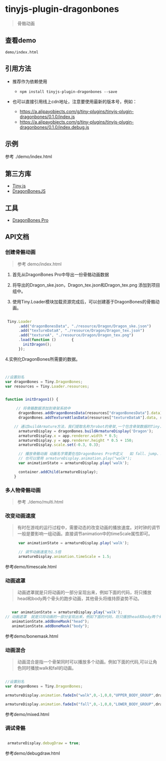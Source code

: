 # tinyjs-plugin-dragonbones

> 骨骼动画

## 查看demo

`demo/index.html`

## 引用方法

- 推荐作为依赖使用

  - `npm install tinyjs-plugin-dragonbones --save`

- 也可以直接引用线上cdn地址，注意要使用最新的版本号，例如：

  - https://a.alipayobjects.com/g/tiny-plugins/tinyjs-plugin-dragonbones/0.1.0/index.js
  - https://a.alipayobjects.com/g/tiny-plugins/tinyjs-plugin-dragonbones/0.1.0/index.debug.js

## 示例

 参考 ./demo/index.html

## 第三方库
- [Tiny.js](http://tinyjs.net/#/docs/api)
- [DragonBonesJS](https://github.com/DragonBones/DragonBonesJS)

## 工具
- [DragonBones Pro](http://dragonbones.com/cn/index.html)

## API文档


### 创建骨骼动画

> 参考 demo/index.html

1. 首先从DragonBones Pro中导出一份骨骼动画数据

2. 将导出的Dragon_ske.json，Dragon_tex.json和Dragon_tex.png 添加到项目组中。

3. 使用Tiny.Loader模块加载资源完成后，可以创建基于DragonBones的骨骼动画。

``` javascript

 Tiny.Loader
      .add("dragonBonesData", "./resource/Dragon/Dragon_ske.json")
      .add("textureDataA", "./resource/Dragon/Dragon_tex.json")
      .add("textureA", "./resource/Dragon/Dragon_tex.png")
      .load(function ()       {
        initDragon();
      });

```

4.实例化DragonBones所需要的数据。

``` javascript


//设置别名
var dragonBones = Tiny.DragonBones;
var resources = Tiny.Loader.resources;


function initDragon1() {

     // 将骨骼数据添加到骨架系统中
      dragonBones.addDragonBonesData(resources["dragonBonesData"].data);
      dragonBones.addTextureAtlasData(resources["textureDataA"].data, resources["textureA"].texture);

    // 通过buildArmature方法，我们提取名称为robot的骨架,一个包含骨架数据的Tiny.Container对象。要想在舞台中看到该骨架，我们需要将其显性的添加到的舞台当中
      armatureDisplay = dragonBones.buildArmatureDisplay('Dragon');
      armatureDisplay.x = app.renderer.width * 0.5;
      armatureDisplay.y = app.renderer.height * 0.5 + 150;
      armatureDisplay.scale.set(-0.3, 0.3);

      // 播放骨骼动画 动画名字需要在在DragonBones Pro中定义   如 fall、jump、stand、walk
      // 也可以使用 armatureDisplay.animation.play("walk");
      var animationState = armatureDisplay.play('walk');

      container.addChild(armatureDisplay);
    }

```

### 多人物骨骼动画

> 参考 ./demo/multi.html

### 改变动画速度

> 有时在游戏的运行过程中，需要动态的改变动画的播放速度。对时钟的调节一般是要影响一组动画。直接调节animation中的timeScale属性即可。

``` javascript
      var animationState = armatureDisplay.play('walk');

      // 调节动画速度为1.5倍
      armatureDisplay.animation.timeScale = 1.5;

```

参考demo/timescale.html

### 动画遮罩

> 动画遮罩就是只将动画的一部分呈现出来，例如下面的代码，将只播放head和body两个骨头的跑步动画，其他骨头将维持原姿势不动。

``` javascript

   var animationState = armatureDisplay.play('walk');
// 动画遮罩  就是只将动画的一部分呈现出来，例如下面的代码，将只播放head和body两个骨头的跑步动画，其他骨头将维持原姿势不动。
   animationState.addBoneMask("head");
   animationState.addBoneMask("body");

```

参考demo/bonemask.html


### 动画混合

> 动画混合是指一个骨架同时可以播放多个动画。例如下面的代码,可以让角色同时播放walk和fall的动画。

``` javascript

//设置别名
var dragonBones = Tiny.DragonBones;

armatureDisplay.animation.fadeIn("walk",0,-1,0,0,"UPPER_BODY_GROUP",dragonBones.Animation.SAME_GROUP);

armatureDisplay.animation.fadeIn("fall",0,-1,0,0,"LOWER_BODY_GROUP",dragonBones.Animation.SAME_GROUP);

```

参考demo/mixed.html


### 调试骨骼

``` javascript

 armatureDisplay.debugDraw = true;

```

参考demo/debugdraw.html
